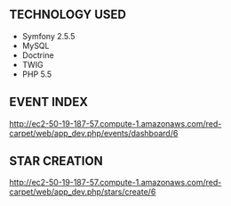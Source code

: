 ## TECHNOLOGY USED
- Symfony 2.5.5
- MySQL
- Doctrine
- TWIG
- PHP 5.5 

## EVENT INDEX
http://ec2-50-19-187-57.compute-1.amazonaws.com/red-carpet/web/app_dev.php/events/dashboard/6

## STAR CREATION
http://ec2-50-19-187-57.compute-1.amazonaws.com/red-carpet/web/app_dev.php/stars/create/6

